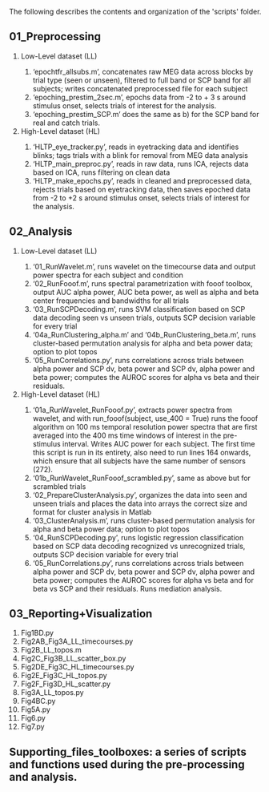 The following describes the contents and organization of the 'scripts' folder.

<h2> 01_Preprocessing </h2>

<ol> <li> Low-Level dataset (LL) </li>

<ol>
<li> ‘epochtfr_allsubs.m’, concatenates raw MEG data across blocks by trial type (seen or unseen), filtered to full band or SCP band for all subjects; writes concatenated preprocessed file for each subject </li>

<li> ‘epoching_prestim_2sec.m’, epochs data from -2 to + 3 s around stimulus onset, selects trials of interest for the analysis. </li>

<li> ‘epoching_prestim_SCP.m’ does the same as b) for the SCP band for real and catch trials. </li>
</ol>

<li> High-Level dataset (HL) </li>
<ol>
<li> ‘HLTP_eye_tracker.py’, reads in eyetracking data and identifies blinks; tags trials with a blink for removal from MEG data analysis </li>

<li> ‘HLTP_main_preproc.py’, reads in raw data, runs ICA, rejects data based on ICA, runs filtering on clean data </li>

<li> ‘HLTP_make_epochs.py’, reads in cleaned and preprocessed data, rejects trials based on eyetracking data, then saves epoched data from -2 to +2 s around stimulus onset, selects trials of interest for the analysis. </li>
</ol>
</ol>

<h2> 02_Analysis </h2>

<ol><li> Low-Level dataset (LL) </li>
<ol>
<li> ‘01_RunWavelet.m’, runs wavelet on the timecourse data and output power spectra for each subject and condition</li>

<li> ‘02_RunFooof.m’, runs spectral parametrization with fooof toolbox, output AUC alpha power, AUC beta power, as well as alpha and beta center frequencies and bandwidths for all trials</li>

<li> ‘03_RunSCPDecoding.m’, runs SVM classification based on SCP data decoding seen vs unseen trials, outputs SCP decision variable for every trial</li>

<li> ‘04a_RunClustering_alpha.m’ and ‘04b_RunClustering_beta.m’, runs cluster-based permutation analysis for alpha and beta power data; option to plot topos</li>

<li> ‘05_RunCorrelations.py’, runs correlations across trials between alpha power and SCP dv, beta power and SCP dv, alpha power and beta power; computes the AUROC scores for alpha vs beta and their residuals.</li>
</ol>

<li> High-Level dataset (HL) </li>
<ol>
<li> ‘01a_RunWavelet_RunFooof.py’, extracts power spectra from wavelet, and with run_fooof(subject, use_400 = True) runs the fooof algorithm on 100 ms temporal resolution power spectra that are first averaged into the 400 ms time windows of interest in the pre-stimulus interval. Writes AUC power for each subject. The first time this script is run in its entirety, also need to run lines 164 onwards, which ensure that all subjects have the same number of sensors (272). </li>

<li> ‘01b_RunWavelet_RunFooof_scrambled.py’, same as above but for scrambled trials </li>

<li> ‘02_PrepareClusterAnalysis.py’, organizes the data into seen and unseen trials and places the data into arrays the correct size and format for cluster analysis in Matlab </li>

<li> ‘03_ClusterAnalysis.m’, runs cluster-based permutation analysis for alpha and beta power data; option to plot topos </li>

<li> ‘04_RunSCPDecoding.py’, runs logistic regression classification based on SCP data decoding recognized vs unrecognized trials, outputs SCP decision variable for every trial </li>

<li> ‘05_RunCorrelations.py’, runs correlations across trials between alpha power and SCP dv, beta power and SCP dv, alpha power and beta power; computes the AUROC scores for alpha vs beta and for beta vs SCP and their residuals. Runs mediation analysis. </li>
</ol>
</ol>

<h2> 03_Reporting+Visualization</h2>
<ol>
<li> Fig1BD.py</li>
<li> Fig2AB_Fig3A_LL_timecourses.py</li>
<li> Fig2B_LL_topos.m</li>
<li> Fig2C_Fig3B_LL_scatter_box.py</li>
<li> Fig2DE_Fig3C_HL_timecourses.py</li>
<li> Fig2E_Fig3C_HL_topos.py</li>
<li> Fig2F_Fig3D_HL_scatter.py</li>
<li> Fig3A_LL_topos.py</li>
<li> Fig4BC.py</li>
<li> Fig5A.py</li>
<li> Fig6.py</li>
<li> Fig7.py</li>
</ol>

<h2> Supporting_files_toolboxes: a series of scripts and functions used during the pre-processing and analysis. </h2>

